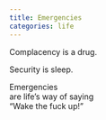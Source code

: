 ```yaml
---
title: Emergencies
categories: life
---
```

Complacency is a drug.

Security is sleep.

Emergencies  
are life’s way of saying  
“Wake the fuck up!”
